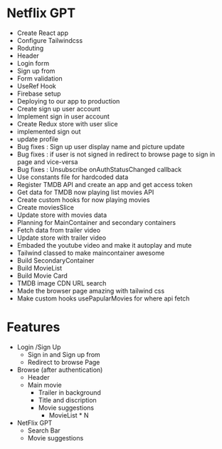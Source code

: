 # Netflix GPT

- Create React app
- Configure Tailwindcss
- Roduting
- Header
- Login form
- Sign up from
- Form validation
- UseRef Hook
- Firebase setup
- Deploying to our app to production
- Create sign up user account
- Implement sign in user account
- Create Redux store with user slice
- implemented sign out 
- update profile
- Bug fixes : Sign up user display name and picture update
- Bug fixes : if user is not signed in redirect to browse page to sign in page and vice-versa
- Bug fixes : Unsubscribe onAuthStatusChanged callback
- Use constants file for hardcoded data 
- Register TMDB API and create an app and get access token
- Get data for TMDB  now playing list movies API
- Create custom hooks for now playing movies
- Create moviesSlice 
- Update store with movies data 
- Planning for MainContainer and secondary containers
- Fetch data from trailer video
- Update store with trailer video
- Embaded the youtube video and make it  autoplay and mute
- Tailwind classed to make maincontainer awesome
- Build SecondaryContainer
- Build MovieList 
- Build Movie Card 
- TMDB image CDN URL search
- Made the browser page  amazing with tailwind css
- Make custom hooks usePapularMovies for where api fetch

# Features

- Login /Sign Up
  - Sign in and Sign up from
  - Redirect to browse Page
- Browse (after authentication)
  - Header
  - Main movie
    - Trailer in background
    - Title and discription
    - Movie suggestions
      - MovieList \* N
- NetFlix GPT
  - Search Bar
  - Movie suggestions
